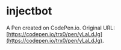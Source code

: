 # injectbot

A Pen created on CodePen.io. Original URL: [https://codepen.io/trx0/pen/yLaLdJg](https://codepen.io/trx0/pen/yLaLdJg).


